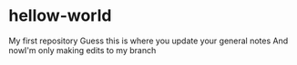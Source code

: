 # hellow-world
My first repository
Guess this is where you update your general notes
And nowI'm only making edits to my branch
